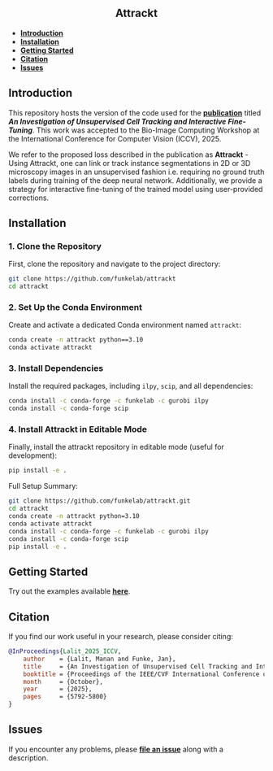 <h2 align="center">Attrackt</h2>

- **[Introduction](#introduction)**
- **[Installation](#installation)**
- **[Getting Started](#getting-started)**
- **[Citation](#citation)**
- **[Issues](#issues)**


## Introduction
This repository hosts the version of the code used for the **[publication](https://openaccess.thecvf.com/content/ICCV2025W/BIC/html/Lalit_An_Investigation_of_Unsupervised_Cell_Tracking_and_Interactive_Fine-Tuning_ICCVW_2025_paper.html)** titled ***An Investigation of Unsupervised Cell Tracking and Interactive Fine-Tuning***. This work was accepted to the Bio-Image Computing Workshop at the International Conference for Computer Vision (ICCV), 2025.

We refer to the proposed loss described in the publication as **Attrackt** - Using Attrackt, one can link or track instance segmentations in 2D or 3D microscopy images in an unsupervised fashion i.e. requiring no ground truth labels during training of the deep neural network. Additionally, we provide a strategy for interactive fine-tuning of the trained model using user-provided corrections.


## Installation

### 1. Clone the Repository
First, clone the repository and navigate to the project directory:

```bash
git clone https://github.com/funkelab/attrackt
cd attrackt
```

### 2. Set Up the Conda Environment
Create and activate a dedicated Conda environment named `attrackt`:

```bash
conda create -n attrackt python==3.10
conda activate attrackt
```

### 3. Install Dependencies
Install the required packages, including `ilpy`, `scip`, and all dependencies:

```bash
conda install -c conda-forge -c funkelab -c gurobi ilpy
conda install -c conda-forge scip
```

### 4. Install Attrackt in Editable Mode
Finally, install the attrackt repository in editable mode (useful for development):

```bash
pip install -e .
```

Full Setup Summary:

```bash
git clone https://github.com/funkelab/attrackt.git
cd attrackt
conda create -n attrackt python=3.10
conda activate attrackt
conda install -c conda-forge -c funkelab -c gurobi ilpy
conda install -c conda-forge scip
pip install -e .
```

## Getting Started

Try out the examples available **[here](https://funkelab.github.io/attrackt_experiments)**.

## Citation


If you find our work useful in your research, please consider citing:

```bibtex
@InProceedings{Lalit_2025_ICCV,
    author    = {Lalit, Manan and Funke, Jan},
    title     = {An Investigation of Unsupervised Cell Tracking and Interactive Fine-Tuning},
    booktitle = {Proceedings of the IEEE/CVF International Conference on Computer Vision (ICCV) Workshops},
    month     = {October},
    year      = {2025},
    pages     = {5792-5800}
}
```

## Issues

If you encounter any problems, please **[file an issue](https://github.com/funkelab/attrackt/issues)** along with a description.

